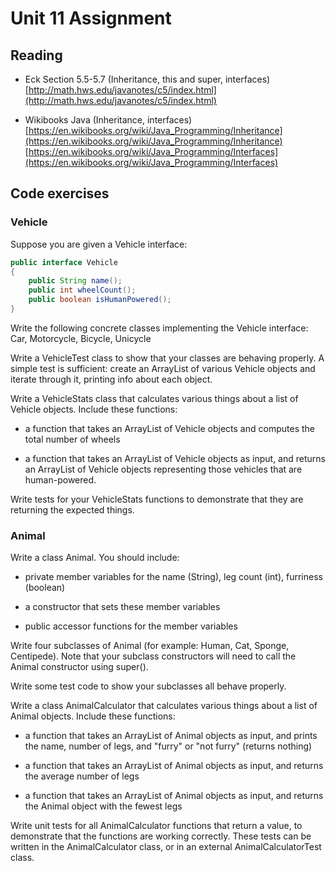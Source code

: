 # Unit 11 Assignment


## Reading

* Eck Section 5.5-5.7 (Inheritance, this and super, interfaces)  
[http://math.hws.edu/javanotes/c5/index.html](http://math.hws.edu/javanotes/c5/index.html)

* Wikibooks Java (Inheritance, interfaces)  
[https://en.wikibooks.org/wiki/Java_Programming/Inheritance](https://en.wikibooks.org/wiki/Java_Programming/Inheritance)  
[https://en.wikibooks.org/wiki/Java_Programming/Interfaces](https://en.wikibooks.org/wiki/Java_Programming/Interfaces)

## Code exercises

### Vehicle

Suppose you are given a Vehicle interface:

```java
public interface Vehicle
{
    public String name();
    public int wheelCount();
    public boolean isHumanPowered();
}
```

Write the following concrete classes implementing the Vehicle interface:
Car, Motorcycle, Bicycle, Unicycle

Write a VehicleTest class to show that your classes are behaving properly.  A
simple test is sufficient: create an ArrayList of various Vehicle objects and
iterate through it, printing info about each object. 

Write a VehicleStats class that calculates various things about a list of
Vehicle objects.  Include these functions:

- a function that takes an ArrayList of Vehicle objects and computes the total
  number of wheels

- a function that takes an ArrayList of Vehicle objects as input, and returns
  an ArrayList of Vehicle objects representing those vehicles that are
  human-powered.

Write tests for your VehicleStats functions to demonstrate that they are
returning the expected things.


### Animal

Write a class Animal.  You should include:

- private member variables for the name (String), leg count (int), furriness (boolean) 

- a constructor that sets these member variables

- public accessor functions for the member variables

Write four subclasses of Animal (for example: Human, Cat, Sponge, Centipede).
Note that your subclass constructors will need to call the Animal constructor
using super().

Write some test code to show your subclasses all behave properly.

Write a class AnimalCalculator that calculates various things about a list of
Animal objects.  Include these functions:

- a function that takes an ArrayList of Animal objects as input, and prints the
  name, number of legs, and "furry" or "not furry" (returns nothing)

- a function that takes an ArrayList of Animal objects as input, and returns  the
  average number of legs

- a function that takes an ArrayList of Animal objects as input, and returns the
  Animal object with the fewest legs

Write unit tests for all AnimalCalculator functions that return a value, to
demonstrate that the functions are working correctly.  These tests can be
written in the AnimalCalculator class, or in an external AnimalCalculatorTest
class.

